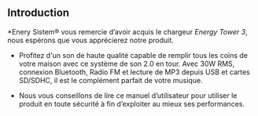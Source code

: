 ## Introduction

*Enery Sistem® vous remercie d’avoir acquis le chargeur *Energy Tower 3*, nous espérons que vous apprécierez notre produit.

* Profitez d'un son de haute qualité capable de remplir tous les coins de votre maison avec ce système de son 2.0 en tour. Avec 30W RMS, connexion Bluetooth, Radio FM et lecture de MP3 depuis USB et cartes SD/SDHC, il est le complément parfait de votre musique. 

* Nous vous conseillons de lire ce manuel d’utilisateur pour utiliser le produit en toute sécurité à fin d’exploiter au mieux ses performances.
